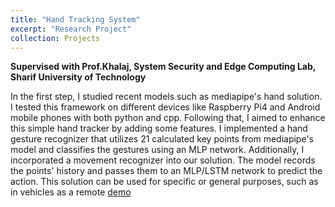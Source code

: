 ```yaml
---
title: "Hand Tracking System"
excerpt: "Research Project"
collection: Projects
---
```



<b> Supervised with Prof.Khalaj, System Security and Edge Computing Lab, Sharif University of Technology </b>

In the first step, I studied recent models such as mediapipe's hand solution.
I tested this framework on different devices like Raspberry Pi4 and Android mobile phones with both python and cpp.
Following that, I aimed to enhance this simple hand tracker by adding some features. 
I implemented a hand gesture recognizer that utilizes 21 calculated key points from mediapipe's model and classifies the gestures using an MLP network.
Additionally, I incorporated a movement recognizer into our solution.
The model records the points' history and passes them to an MLP/LSTM network to predict the action. 
This solution can be used for specific or general purposes, such as in vehicles as a remote
[demo]('https://github.com/farhad-99/hand-gesture-movement-recognition')
